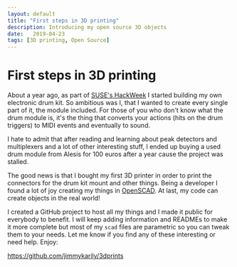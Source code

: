 ```yaml
---
layout: default
title: "First steps in 3D printing"
description: Introducing my open source 3D objects
date:   2019-04-23
tags: [3D printing, Open Source]
---
```



# First steps in 3D printing

About a year ago, as part of [SUSE's HackWeek](https://hackweek.suse.com/) I started building my own electronic drum kit. So ambitious was I, that I wanted to create every single part of it, the module included. For those of you who don't know what the drum module is, it's the thing that converts your actions (hits on the drum triggers) to MIDI events and eventually to sound.

I hate to admit that after reading and learning about peak detectors and multiplexers and a lot of other interesting stuff, I ended up buying a used drum module from Alesis for 100 euros after a year cause the project was stalled. 

The good news is that I bought my first 3D printer in order to print the connectors for the drum kit mount and other things. Being a developer I found a lot of joy creating my things in [OpenSCAD](https://www.openscad.org/). At last, my code can create objects in the real world!

I created a GitHub project to host all my things and I made it public for everybody to benefit. I will keep adding information and READMEs to make it more complete but most of my `scad` files are parametric so you can tweak them to your needs. Let me know if you find any of these interesting or need help. Enjoy:

https://github.com/jimmykarily/3dprints
